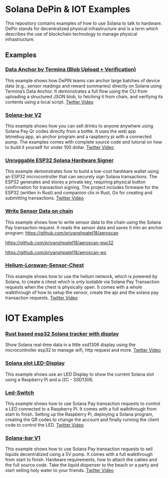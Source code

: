 # Solana DePin & IOT Examples

This repository contains examples of how to use Solana to talk to hardware.
DePin stands for decentralized physical infrastructure and is a term which describes the use of blockchain technology to manage physical infrastructure.

## Examples

### [Data Anchor by Termina (Blob Upload + Verification)](./termina-data-anchor/README.md)

This example shows how DePIN teams can anchor large batches of device data (e.g., sensor readings and reward summaries) directly on Solana using Termina’s Data Anchor.
It demonstrates a full flow using the CLI from uploading a structured JSON blob, to fetching it from chain, and verifying its contents using a local script.
[Twitter Video](https://x.com/Terminaxyz/status/1909263420278394899)

### [Solana-bar V2](https://github.com/Woody4618/bar)

This example shows how you can sell drinks to anyone anywhere using Solana Pay Qr codes direclty from a bottle. 
It uses the web app letmebuy.app, an anchor program and a raspberry pi with a connected pump. 
The examples comes with complete source code and tutorial on how to build it yourself for under 100 dollar.
[Twitter Video](https://x.com/zCase_/status/1922321757693784198)

### [Unruggable ESP32 Solana Hardware Signer](https://github.com/hogyzen12/unruggable-rust-esp32)

This example demonstrates how to build a low-cost hardware wallet using an ESP32 microcontroller that can securely sign Solana transactions. The ESP32 generates and stores a private key, requiring physical button confirmation for transaction signing. The project includes firmware for the ESP32 (written in Rust) and companion clis in Rust, Go for creating and submitting transactions.
[Twitter Video](https://x.com/bill_papas_12/status/1903308186498596979)

### [Write Sensor Data on chain](https://x.com/priyansh_ptl18/status/1903940356070424825)

This example shows how to write sensor data to the chain using the Solana Pay transaction request. It reads the sensor data and saves it into an anchor program:
https://github.com/priyanshpatel18/aeroscan

https://github.com/priyanshpatel18/aeroscan-esp32

https://github.com/priyanshpatel18/aeroscan-ws

### [Helium-Lorawan-Sensor-Chest](./helium-lorawan-chest/README.md)

This example shows how to use the helium network, which is powered by Solana, to create a chest which is only lootable via Solana Pay Transaction requests when the chest is physically open.
It comes with a whole walkthrough of how to setup the sensor, create the api and the solana pay transaction requests.
[Twitter Video](https://x.com/solana_devs/status/1707043184373637411)


# IOT Examples

### [Rust based esp32 Solana tracker with display](https://github.com/Mantistc/esp32-ssd1306-solana)

Show Solana real-time data in a little ssd1306 display using the microcontroller esp32 to manage wifi, http request and more.
[Twitter Video](https://x.com/lich01_/status/1899208452167102621)

### [Solana slot LED-Display](https://github.com/solana-developers/solana-depin-examples/tree/main/Raspberry-LED-display)

This example shows use an LED Display to show the current Solana slot using a Raspberry Pi and a I2C - SSD1306.

### [Led-Switch](./led-switch/README.md)

This example shows how to use Solana Pay transaction requests to control a LED connected to a Raspberry Pi.
It comes with a full walkthrough from start to finish. Setting up the Raspberry Pi, deploying a Solana program, creating the QR codes to change the account and finally running the client code to control the LED.
[Twitter Video](https://twitter.com/solana_devs/status/1691563319457403301)

### [Solana-bar V1](./solana-bar/README.md)

This example shows how to use Solana Pay transaction requests to sell liquids decentralized using a 5V pump.
It comes with a full walkthrough from start to finish. Hardware requirements, how to attach the cables and the full source code.
Take the liquid dispenser to the beach or a party and start selling holy water to your friends.
[Twitter Video](https://twitter.com/solana_devs/status/1697023233789145421)


